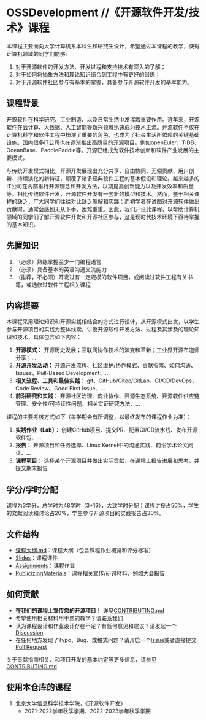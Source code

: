 # OSSDevelopment //《开源软件开发/技术》课程

本课程主要面向大学计算机系本科生和研究生设计，希望通过本课程的教学，使得计算机领域的同学们能够:
1. 对于开源软件的开发方法、开发过程和支持技术有深入的了解；
2. 对于如何将抽象方法和理论知识结合到工程中有更好的锻炼；
3. 对于开源软件社区参与有基本的掌握，具备参与开源软件开发的基本能力。

## 课程背景

开源软件在科学研究、工业制造、以及日常生活中发挥着重要作用。近年来，开源软件在云计算、大数据、人工智能等新兴领域迅速成为技术主流。开源软件不仅在计算机科学和软件工程中扮演了重要的角色，也成为了社会生活所依赖的关键基础设施。国内很多IT公司也在逐渐推出高质量的开源项目，例如openEuler、TiDB、OceanBase、PaddlePaddle等。开源已经成为软件技术创新和软件产业发展的主要模式。

与传统开发模式相比，开源开发展现出充分共享、自由协同、无偿贡献、用户创新、持续演化的新特征，颠覆了诸多经典软件工程的基本假设和理论。越来越多的IT公司在内部推行开源理念和开发方法，以期提高创新能力以及开发效率和质量等。相比传统软件开发，开源软件开发有一套新的模型和技术。然而，鉴于相关课程的缺乏，广大同学们往往对此缺乏理解和实践；而初学者在试图对开源软件做出贡献时，通常会感到无从下手，困难重重。因此，我们开设此课程，以帮助计算机领域的同学们了解开源软件开发和开源社区参与，这是现时代技术环境下亟待掌握的基本知识。

## 先置知识

1. （必须）熟练掌握至少一门编程语言
2. （必须）具备基本的英语沟通交流能力
3. （推荐，不必须）开发过有一定规模的软件项目，或阅读过软件工程有关书籍，或选修过软件工程相关课程

## 内容提要

本课程采用理论知识和开源实践相结合的方式进行设计，从开源模式出发，以学生参与开源项目的实践为整体线索，讲授开源软件开发方法、过程及其涉及的理论知识和技术，具体包含如下内容：

1. **开源模式：** 开源历史发展；互联网协作技术的演变和革新；工业界开源布道师分享；...
2. **开源开发活动：** 开源开发流程、社区维护/协作模式、贡献指南、如何沟通、Issues、Pull-Based Development、...
3. **相关流程、工具和最佳实践：** git、GitHub/Gitee/GitLab、CI/CD/DevOps、Code Review、Good First Issue、...
4. **前沿研究和实践：** 开源社区治理、商业协作、开源生态系统、开源软件供应链管理、安全性/可持续性问题、相关实证研究方法、...

课程的主要考核方式如下（每学期会有所调整，以最终发布的课程作业为准）：

1. **实践作业（Lab）：** 创建GitHub项目、提交PR、配置CI/CD流水线、发布开源软件包、...
2. **报告：** 开源项目和任务选择、Linux Kernel中的沟通实践、前沿学术论文阅读、...
3. **课程项目：** 选择某个开源项目并做出实际贡献，在课程上报告进展和思考，并提交期末报告

## 学分/学时分配

课程为3学分，总学时为48学时（3*16），大致学时分配：课程讲授占50%，学生的文献阅读和讨论占20%，学生参与开源项目的实践报告占30%。

## 文件结构

* [课程大纲.md](课程大纲.md)：课程大纲（包含课程作业概览和评分标准）
* [Slides](Slides/)：课程课件
* [Assignments](Assginments/)：课程作业
* [PublicizingMaterials](PublicizingMaterials/)：课程相关宣传/研讨材料，例如大会报告

## 如何贡献

* **在我们的课程上宣传您的开源项目！** 详见[CONTRIBUTING.md](CONTRIBUTING.md#开源项目招募)
* 希望使用相关材料用于您的教学？请[联系我们](CONTRIBUTING.md#将相关材料用于教学)
* 认为课程设计和作业设计存在不足？有任何意见和建议？请发起一个[Discussion](https://github.com/osslab-pku/OSSDevelopment/discussions)
* 在任何地方发现了Typo、Bug、或格式问题？请开启一个[Issue](https://github.com/osslab-pku/OSSDevelopment/issues)或者直接提交[Pull Request](https://github.com/osslab-pku/OSSDevelopment/pulls)

关于贡献指南相关、和项目开发的基本约定等更多信息，请参见[CONTRIBUTING.md](CONTRIBUTING.md)

## 使用本仓库的课程

1. 北京大学信息科学技术学院，《开源软件开发》
   * 2021-2022学年秋季学期、2022-2023学年秋季学期
